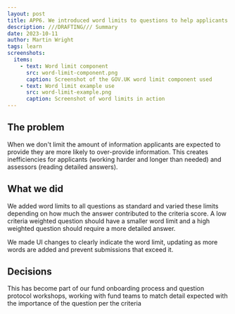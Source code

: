 ```yaml
---
layout: post
title: APP6. We introduced word limits to questions to help applicants understand the degree of detail expected from their responses
description: ///DRAFTING/// Summary
date: 2023-10-11
author: Martin Wright
tags: learn
screenshots:
  items:
    - text: Word limit component 
      src: word-limit-component.png
      caption: Screenshot of the GOV.UK word limit component used
    - text: Word limit example use
      src: word-limit-example.png
      caption: Screenshot of word limits in action
---
```


## The problem
When we don't limit the amount of information applicants are expected to provide they are more likely to over-provide information. This creates inefficiencies for applicants (working harder and longer than needed) and assessors (reading detailed answers).

## What we did
We added word limits to all questions as standard and varied these limits depending on how much the answer contributed to the criteria score. A low criteria weighted question should have a smaller word limit and a high weighted question should require a more detailed answer.

We made UI changes to clearly indicate the word limit, updating as more words are added and prevent submissions that exceed it.

## Decisions
This has become part of our fund onboarding process and question protocol workshops, working with fund teams to match detail expected with the importance of the question per the criteria